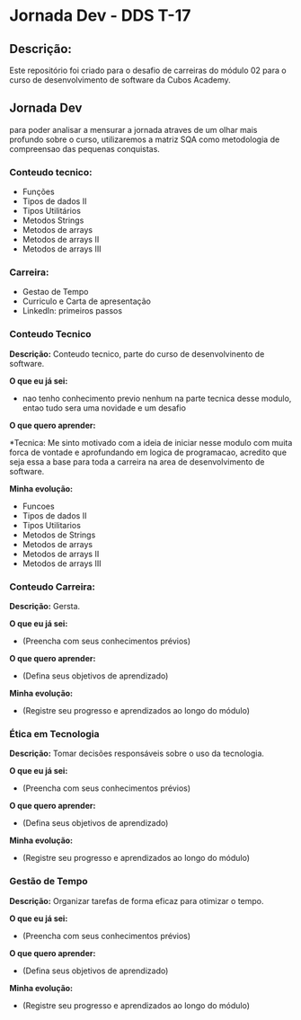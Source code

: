 # Jornada Dev - DDS T-17

## Descrição:

Este repositório foi criado para o desafio de carreiras do módulo 02 para o curso de desenvolvimento de software da Cubos Academy.

## Jornada Dev
para poder analisar a mensurar a jornada atraves de um olhar mais profundo sobre o curso, utilizaremos a matriz SQA como metodologia 
de compreensao das pequenas conquistas.

### Conteudo tecnico:
- Funções
- Tipos de dados II
- Tipos Utilitários
- Metodos Strings
- Metodos de arrays
- Metodos de arrays II
- Metodos de arrays III

### Carreira:
- Gestao de Tempo
- Curriculo e Carta de apresentação
- LinkedIn: primeiros passos

  

### Conteudo Tecnico

**Descrição:** Conteudo tecnico, parte do curso de desenvolvinento de software.

**O que eu já sei:**

* nao tenho conhecimento previo nenhum na parte tecnica desse modulo, entao tudo sera uma novidade e um desafio 

**O que quero aprender:**

*Tecnica: Me sinto motivado com a ideia de iniciar nesse modulo com muita forca de vontade e aprofundando em logica de programacao, acredito que seja essa a base para toda a carreira 
na area de desenvolvimento de software.

**Minha evolução:**

* Funcoes
* Tipos de dados II
* Tipos Utilitarios
* Metodos de Strings
* Metodos de arrays
* Metodos de arrays II
* Metodos de arrays III

### Conteudo Carreira:

**Descrição:** 
Gersta.

**O que eu já sei:**

* (Preencha com seus conhecimentos prévios)

**O que quero aprender:**

* (Defina seus objetivos de aprendizado)

**Minha evolução:**

* (Registre seu progresso e aprendizados ao longo do módulo)

### Ética em Tecnologia

**Descrição:** Tomar decisões responsáveis sobre o uso da tecnologia.

**O que eu já sei:**

* (Preencha com seus conhecimentos prévios)

**O que quero aprender:**

* (Defina seus objetivos de aprendizado)

**Minha evolução:**

* (Registre seu progresso e aprendizados ao longo do módulo)

### Gestão de Tempo

**Descrição:** Organizar tarefas de forma eficaz para otimizar o tempo.

**O que eu já sei:**

* (Preencha com seus conhecimentos prévios)

**O que quero aprender:**

* (Defina seus objetivos de aprendizado)

**Minha evolução:**

* (Registre seu progresso e aprendizados ao longo do módulo)

